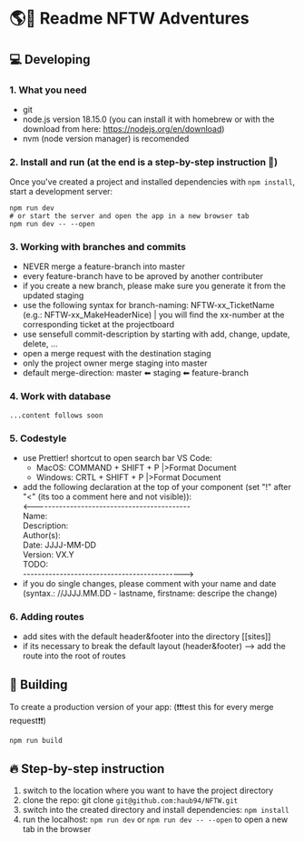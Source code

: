# 🌎🚀 Readme NFTW Adventures

## 💻 Developing
### 1. What you need
- git
- node.js version 18.15.0 (you can install it with homebrew or with the download from here: https://nodejs.org/en/download)
- nvm (node version manager) is recomended


### 2. Install and run (at the end is a step-by-step instruction 🏃)
Once you've created a project and installed dependencies with `npm install`, start a development server:
```
npm run dev
# or start the server and open the app in a new browser tab
npm run dev -- --open
```

### 3. Working with branches and commits
- NEVER merge a feature-branch into master
- every feature-branch have to be aproved by another contributer
- if you create a new branch, please make sure you generate it from the updated staging
- use the following syntax for branch-naming: NFTW-xx_TicketName (e.g.: NFTW-xx_MakeHeaderNice) | you will find the xx-number at the corresponding ticket at the projectboard
- use sensefull commit-description by starting with add, change, update, delete, ...
- open a merge request with the destination staging
- only the project owner merge staging into master
- default merge-direction:  master ⬅ staging ⬅ feature-branch

### 4. Work with database
    ...content follows soon

### 5. Codestyle
- use Prettier! shortcut to open search bar VS Code:
    - MacOS: COMMAND + SHIFT + P |>Format Document
    - Windows: CRTL + SHIFT + P |>Format Document
- add the following declaration at the top of your component (set "!" after "<" (its too a comment here and not visible)): \
    <-------------------------------------------\
    Name:          
    Description:             
    Author(s):     
    Date:          JJJJ-MM-DD \
    Version:       VX.Y \
    TODO:          
    -------------------------------------------->
- if you do single changes, please comment with your name and date (syntax.: //JJJJ.MM.DD - lastname, firstname:  descripe the change)

### 6. Adding routes
- add sites with the default header&footer into the directory [[sites]]
- if its necessary to break the default layout (header&footer) --> add the route into the root of routes

## 🔧 Building
To create a production version of your app:
(❗❗test this for every merge request❗❗)
```
npm run build
```

## 🔥  Step-by-step instruction
1. switch to the location where you want to have the project directory
2. clone the repo: git clone ``` git@github.com:haub94/NFTW.git ```
3. switch into the created directory and install dependencies: ``` npm install ```
4. run the localhost: ``` npm run dev ``` or ``` npm run dev -- --open ``` to open a new tab in the browser



